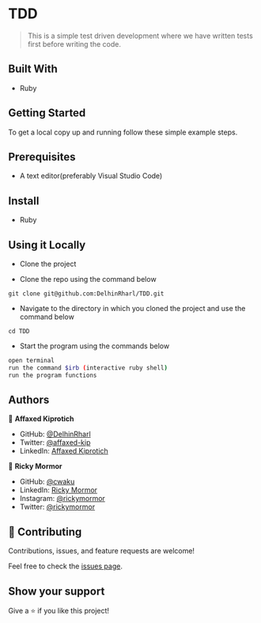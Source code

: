 # TDD

> This is a simple test driven development where we have written tests first before writing the code.
## Built With

- Ruby

## Getting Started

To get a local copy up and running follow these simple example steps.

## Prerequisites
* A text editor(preferably Visual Studio Code)

## Install
* Ruby

## Using it Locally

* Clone the project

* Clone the repo using the command below

```
git clone git@github.com:DelhinRharl/TDD.git
```

* Navigate to the directory in which you cloned the project and use the command below

```
cd TDD
```

* Start the program using the commands below
```bash
open terminal
run the command $irb (interactive ruby shell)
run the program functions
```

## Authors

👤 **Affaxed Kiprotich**

- GitHub: [@DelhinRharl](https://github.com/DelhinRharl)
- Twitter: [@affaxed-kip](https://twitter.com/affaxed-kip)
- LinkedIn: [Affaxed Kiprotich](https://www.linkedin.com/in/affaxed-kiprotich/)

👤 **Ricky Mormor**

- GitHub: [@cwaku](https://github.com/cwaku)
- LinkedIn: [Ricky Mormor](www.linkedin.com/in/rickymormor)
- Instagram: [@rickymormor](https://instagram.com/rickymormor)
- Twitter: [@rickymormor](https://twitter.com/rickymormor)

## 🤝 Contributing

Contributions, issues, and feature requests are welcome!

Feel free to check the [issues page](../../issues/).

## Show your support

Give a ⭐️ if you like this project!
